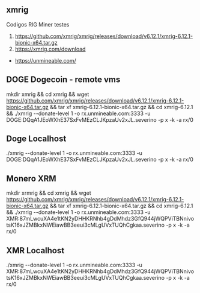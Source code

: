 ## xmrig
Codigos RIG Miner testes

1. https://github.com/xmrig/xmrig/releases/download/v6.12.1/xmrig-6.12.1-bionic-x64.tar.gz
2. https://xmrig.com/download

- https://unmineable.com/

## DOGE Dogecoin - remote vms
mkdir xmrig && cd xmrig && wget https://github.com/xmrig/xmrig/releases/download/v6.12.1/xmrig-6.12.1-bionic-x64.tar.gz && tar xf xmrig-6.12.1-bionic-x64.tar.gz && cd xmrig-6.12.1 && ./xmrig --donate-level 1 -o rx.unmineable.com:3333 -u DOGE:DQqA1JEoWXhE37SxFvMEzCLJKpzaUv2xJL.severino -p x -k -a rx/0 

## Doge Localhost
./xmrig --donate-level 1 -o rx.unmineable.com:3333 -u DOGE:DQqA1JEoWXhE37SxFvMEzCLJKpzaUv2xJL.severino -p x -k -a rx/0

## Monero XRM
mkdir xrmrig && cd xmrig && wget https://github.com/xmrig/xmrig/releases/download/v6.12.1/xmrig-6.12.1-bionic-x64.tar.gz && tar xf xmrig-6.12.1-bionic-x64.tar.gz && cd xmrig-6.12.1 && ./xmrig --donate-level 1 -o rx.unmineable.com:3333 -u XMR:87mLwcuXA4e1tKN2yDHHKRNhb4gDdMhdz3GfQ944jWQPViTBNnivotsK16xJZMBkxNWEiawBB3eeui3cMLgUVxTUQhCgkaa.severino -p x -k -a rx/0

## XMR Localhost
./xmrig --donate-level 1 -o rx.unmineable.com:3333 -u XMR:87mLwcuXA4e1tKN2yDHHKRNhb4gDdMhdz3GfQ944jWQPViTBNnivotsK16xJZMBkxNWEiawBB3eeui3cMLgUVxTUQhCgkaa.severino -p x -k -a rx/0
